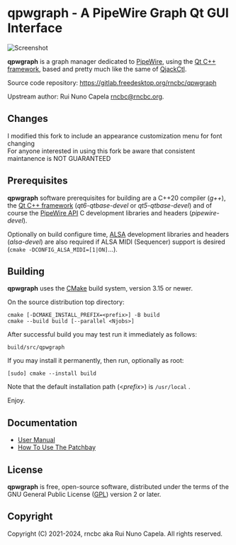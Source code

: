 # qpwgraph - A PipeWire Graph Qt GUI Interface

![Screenshot](src/images/qpwgraph_screenshot-4.png)

  **qpwgraph** is a graph manager dedicated to [PipeWire](https://pipewire.org),
  using the [Qt C++ framework](https://qt.io), based and pretty much like the
  same of [QjackCtl](https://qjackctl.sourceforge.io).

  Source code repository: https://gitlab.freedesktop.org/rncbc/qpwgraph

  Upstream author: Rui Nuno Capela <rncbc@rncbc.org>.

## Changes

I modified this fork to include an appearance customization menu for font changing  
For anyone interested in using this fork be aware that consistent maintanence is NOT GUARANTEED  

## Prerequisites

  **qpwgraph** software prerequisites for building are a C++20 compiler
  (_g++_), the [Qt C++ framework](https://qt.io) (_qt6-qtbase-devel_ or
  _qt5-qtbase-devel_) and of course the [PipeWire API](https://pipewire.org)
  C development libraries and headers (_pipewire-devel_).

  Optionally on build configure time, [ALSA](https://www.alsa-project.org)
  development libraries and headers (_alsa-devel_) are also required if
  ALSA MIDI (Sequencer) support is desired (`cmake -DCONFIG_ALSA_MIDI=[1|ON]`...).

## Building

  **qpwgraph** uses the [CMake](https://cmake.org) build system, version
  3.15 or newer.

  On the source distribution top directory:

    cmake [-DCMAKE_INSTALL_PREFIX=<prefix>] -B build
    cmake --build build [--parallel <Njobs>]

  After successful build you may test run it immediately as follows:

    build/src/qpwgraph

  If you may install it permanently, then run, optionally as root:

    [sudo] cmake --install build

  Note that the default installation path (\<_prefix_\>) is `/usr/local` .


  Enjoy.

## Documentation

  * [User Manual](docs/qpwgraph-user_manual.md)
  * [How To Use The Patchbay](docs/qpwgraph_patchbay-user_manual.md)

## License

  **qpwgraph** is free, open-source software, distributed under the terms of
  the GNU General Public License ([GPL](https://www.gnu.org/copyleft/gpl.html))
  version 2 or later.

## Copyright

  Copyright (C) 2021-2024, rncbc aka Rui Nuno Capela. All rights reserved.

